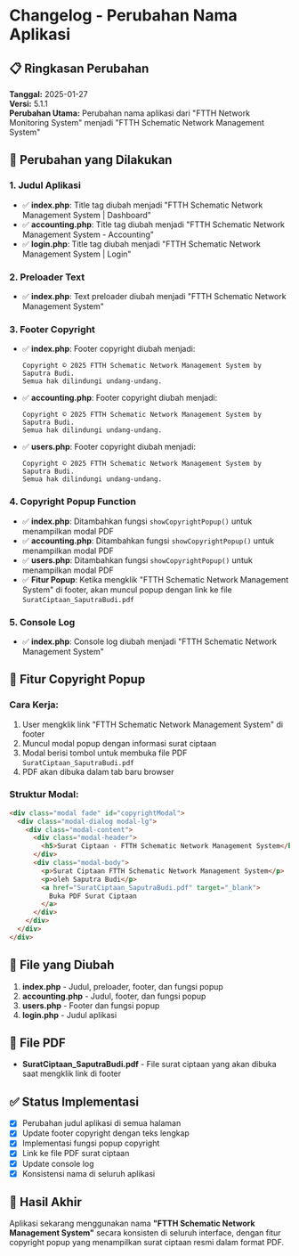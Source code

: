# Changelog - Perubahan Nama Aplikasi

## 📋 Ringkasan Perubahan

**Tanggal:** 2025-01-27  
**Versi:** 5.1.1  
**Perubahan Utama:** Perubahan nama aplikasi dari "FTTH Network Monitoring System" menjadi "FTTH Schematic Network Management System"

## 🔄 Perubahan yang Dilakukan

### 1. **Judul Aplikasi**
- ✅ **index.php**: Title tag diubah menjadi "FTTH Schematic Network Management System | Dashboard"
- ✅ **accounting.php**: Title tag diubah menjadi "FTTH Schematic Network Management System - Accounting"  
- ✅ **login.php**: Title tag diubah menjadi "FTTH Schematic Network Management System | Login"

### 2. **Preloader Text**
- ✅ **index.php**: Text preloader diubah menjadi "FTTH Schematic Network Management System"

### 3. **Footer Copyright**
- ✅ **index.php**: Footer copyright diubah menjadi:
  ```
  Copyright © 2025 FTTH Schematic Network Management System by Saputra Budi. 
  Semua hak dilindungi undang-undang.
  ```
- ✅ **accounting.php**: Footer copyright diubah menjadi:
  ```
  Copyright © 2025 FTTH Schematic Network Management System by Saputra Budi. 
  Semua hak dilindungi undang-undang.
  ```
- ✅ **users.php**: Footer copyright diubah menjadi:
  ```
  Copyright © 2025 FTTH Schematic Network Management System by Saputra Budi. 
  Semua hak dilindungi undang-undang.
  ```

### 4. **Copyright Popup Function**
- ✅ **index.php**: Ditambahkan fungsi `showCopyrightPopup()` untuk menampilkan modal PDF
- ✅ **accounting.php**: Ditambahkan fungsi `showCopyrightPopup()` untuk menampilkan modal PDF
- ✅ **users.php**: Ditambahkan fungsi `showCopyrightPopup()` untuk menampilkan modal PDF
- ✅ **Fitur Popup**: Ketika mengklik "FTTH Schematic Network Management System" di footer, akan muncul popup dengan link ke file `SuratCiptaan_SaputraBudi.pdf`

### 5. **Console Log**
- ✅ **index.php**: Console log diubah menjadi "FTTH Schematic Network Management System"

## 🎯 Fitur Copyright Popup

### Cara Kerja:
1. User mengklik link "FTTH Schematic Network Management System" di footer
2. Muncul modal popup dengan informasi surat ciptaan
3. Modal berisi tombol untuk membuka file PDF `SuratCiptaan_SaputraBudi.pdf`
4. PDF akan dibuka dalam tab baru browser

### Struktur Modal:
```html
<div class="modal fade" id="copyrightModal">
  <div class="modal-dialog modal-lg">
    <div class="modal-content">
      <div class="modal-header">
        <h5>Surat Ciptaan - FTTH Schematic Network Management System</h5>
      </div>
      <div class="modal-body">
        <p>Surat Ciptaan FTTH Schematic Network Management System</p>
        <p>oleh Saputra Budi</p>
        <a href="SuratCiptaan_SaputraBudi.pdf" target="_blank">
          Buka PDF Surat Ciptaan
        </a>
      </div>
    </div>
  </div>
</div>
```

## 📁 File yang Diubah

1. **index.php** - Judul, preloader, footer, dan fungsi popup
2. **accounting.php** - Judul, footer, dan fungsi popup  
3. **users.php** - Footer dan fungsi popup
4. **login.php** - Judul aplikasi

## 🔗 File PDF

- **SuratCiptaan_SaputraBudi.pdf** - File surat ciptaan yang akan dibuka saat mengklik link di footer

## ✅ Status Implementasi

- [x] Perubahan judul aplikasi di semua halaman
- [x] Update footer copyright dengan teks lengkap
- [x] Implementasi fungsi popup copyright
- [x] Link ke file PDF surat ciptaan
- [x] Update console log
- [x] Konsistensi nama di seluruh aplikasi

## 🎉 Hasil Akhir

Aplikasi sekarang menggunakan nama **"FTTH Schematic Network Management System"** secara konsisten di seluruh interface, dengan fitur copyright popup yang menampilkan surat ciptaan resmi dalam format PDF.
